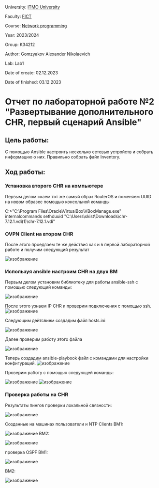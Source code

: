 University: [ITMO University](https://itmo.ru/ru/)

Faculty: [FICT](https://fict.itmo.ru)

Course: [Network programming](https://github.com/itmo-ict-faculty/network-programming)

Year: 2023/2024

Group: K34212

Author: Gomzyakov Alexander Nikolaevich

Lab: Lab1

Date of create: 02.12.2023

Date of finished: 03.12.2023

# Отчет по лабораторной работе №2 "Развертывание дополнительного CHR, первый сценарий Ansible" #

## Цель работы: ##
С помощью Ansible настроить несколько сетевых устройств и собрать информацию о них. Правильно собрать файл Inventory.

## Ход работы: ##

### Установка второго CHR на компьютере ###
Первым делом скаем тот же самый образ RouterOS и поменяем UUID на новом образес помощью консольной команды

C:\>"C:\Program Files\Oracle\VirtualBox\VBoxManage.exe" internalcommands sethduuid "C:\Users\skist\Downloads\chr-7.12.1.vdi(1)\chr-7.12.1.vdi" 

### OVPN Client на втором CHR ###
После этого проедлаем те же действия как и в первой лабораторной работе и получим следующий результат

![изображение](https://github.com/fiji6479/2023_2024-network_programming-k34212-gomzyakov_a_n/assets/71012423/0187f297-5470-4558-9085-f2165977b3af)

### Используя ansible настроим CHR на двух ВМ ###
Первым делом установим библиотеку для работы ansible-ssh c помощью следующий команды:

![изображение](https://github.com/fiji6479/2023_2024-network_programming-k34212-gomzyakov_a_n/assets/71012423/790e0653-1079-47dd-926b-8adde6e0d34b)

После этого узнаем IP CHR и проверим подключения с помощью ssh.
![изображение](https://github.com/fiji6479/2023_2024-network_programming-k34212-gomzyakov_a_n/assets/71012423/bd5f08fe-f907-46c5-a0e3-0c0c0c41750f)

Следующим дейтсвием создадим файл hosts.ini 

![изображение](https://github.com/fiji6479/2023_2024-network_programming-k34212-gomzyakov_a_n/assets/71012423/5b78ea21-1245-4537-bb86-5784d8aea6a4)

Далее проверим работу этого файла

![изображение](https://github.com/fiji6479/2023_2024-network_programming-k34212-gomzyakov_a_n/assets/71012423/7b82ebe2-3cc0-4fe7-ba7a-4f9b79e4f424)

Теперь создадим ansible-playbook файл с командами для настройки конфигураций.
![изображение](https://github.com/fiji6479/2023_2024-network_programming-k34212-gomzyakov_a_n/assets/71012423/496a58c0-52ee-4e21-8d22-5a4933546ee6)

Проверим работу с помощью следующей команды: 

![изображение](https://github.com/fiji6479/2023_2024-network_programming-k34212-gomzyakov_a_n/assets/71012423/47668831-fc23-4bf4-ad8f-d741d87391b4)
![изображение](https://github.com/fiji6479/2023_2024-network_programming-k34212-gomzyakov_a_n/assets/71012423/d4a9f499-0232-4970-9715-e169d4cb847e)

### Проверка работы на CHR ###
Результаты пингов проверки локальной связности:

![изображение](https://github.com/fiji6479/2023_2024-network_programming-k34212-gomzyakov_a_n/assets/71012423/f3f14bf8-4113-4a55-89e2-5f5cf29b43d0)

Созданные на машинах пользователи и NTP Clients
ВМ1:

![изображение](https://github.com/fiji6479/2023_2024-network_programming-k34212-gomzyakov_a_n/assets/71012423/b2a03992-47ba-4928-bfe9-8b41e8506d4d)
ВМ2:

![изображение](https://github.com/fiji6479/2023_2024-network_programming-k34212-gomzyakov_a_n/assets/71012423/116e1c7e-a5cc-443b-8dc1-047f39a95b74)

проверка OSPF
ВМ1:

![изображение](https://github.com/fiji6479/2023_2024-network_programming-k34212-gomzyakov_a_n/assets/71012423/df102484-4abd-434d-8a3a-300009befc94)

ВМ2:

![изображение](https://github.com/fiji6479/2023_2024-network_programming-k34212-gomzyakov_a_n/assets/71012423/cd263caa-5c76-466d-ada6-84d8f2313551)
